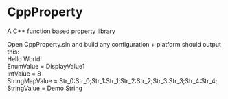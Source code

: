 # CppProperty
A C++ function based property library

Open CppProperty.sln and build any configuration + platform should output this:
<br>
Hello World!<br>
EnumValue = DisplayValue1<br>
IntValue = 8<br>
StringMapValue = Str_0:Str_0;Str_1:Str_1;Str_2:Str_2;Str_3:Str_3;Str_4:Str_4;<br>
StringValue = Demo String<br>
